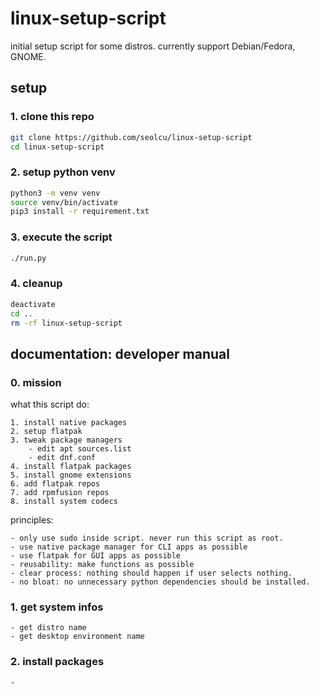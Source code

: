 # linux-setup-script

initial setup script for some distros.
currently support Debian/Fedora, GNOME.

## setup

### 1. clone this repo

```bash
git clone https://github.com/seolcu/linux-setup-script
cd linux-setup-script
```

### 2. setup python venv

```bash
python3 -m venv venv
source venv/bin/activate
pip3 install -r requirement.txt
```

### 3. execute the script

```bash
./run.py
```

### 4. cleanup

```bash
deactivate
cd ..
rm -rf linux-setup-script
```

## documentation: developer manual

### 0. mission

what this script do:

    1. install native packages
    2. setup flatpak
    3. tweak package managers
        - edit apt sources.list
        - edit dnf.conf
    4. install flatpak packages
    5. install gnome extensions
    6. add flatpak repos
    7. add rpmfusion repos
    8. install system codecs

principles:

    - only use sudo inside script. never run this script as root.
    - use native package manager for CLI apps as possible
    - use flatpak for GUI apps as possible
    - reusability: make functions as possible
    - clear process: nothing should happen if user selects nothing.
    - no bloat: no unnecessary python dependencies should be installed.

### 1. get system infos

    - get distro name
    - get desktop environment name

### 2. install packages

    -
